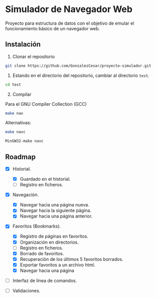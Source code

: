 # Simulador de Navegador Web 

Proyecto para estructura de datos con el objetivo de emular el funcionamiento básico de un navegador web.

## Instalación 

1. Clonar el repositorio

```sh
git clone https://github.com/GonzalezCesar/proyecto-simulador.git
```
1. Estando en el directorio del repositorio, cambiar al directorio `test`.

```sh
cd test
```

2. Compilar

Para el GNU Compiler Collection (GCC) 

```sh
make nav
```
Alternativas: 

```sh
make navc
```
```sh
MinGW32-make navc
```
## Roadmap

- [x] Historial.
	- [x] Guardado en el historial.
	- [ ] Registro en ficheros.
- [x] Navegación.
	- [x] Navegar hacia una página nueva.
	- [x] Navegar hacia la siguiente página.
	- [x] Navegar hacia una página anterior.
- [x] Favoritos (Bookmarks).
	- [x] Registro de páginas en favoritos.
    - [x] Organización en directorios.
    - [ ] Registro en ficheros.
	- [x] Borrado de favoritos.
    - [x] Recuperación de los últimos 5 favoritos borrados.
	- [x] Exportar favoritos a un archivo html.
    - [x] Navegar hacia una página
- [ ] Interfaz de línea de comandos.
- [ ] Validaciones.









